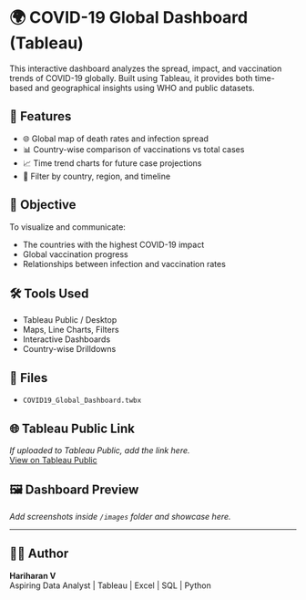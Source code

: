 # 🌍 COVID-19 Global Dashboard (Tableau)

This interactive dashboard analyzes the spread, impact, and vaccination trends of COVID-19 globally. Built using Tableau, it provides both time-based and geographical insights using WHO and public datasets.

## 📌 Features

- 🌐 Global map of death rates and infection spread
- 📊 Country-wise comparison of vaccinations vs total cases
- 📈 Time trend charts for future case projections
- 🔄 Filter by country, region, and timeline

## 🎯 Objective

To visualize and communicate:
- The countries with the highest COVID-19 impact
- Global vaccination progress
- Relationships between infection and vaccination rates

## 🛠️ Tools Used

- Tableau Public / Desktop
- Maps, Line Charts, Filters
- Interactive Dashboards
- Country-wise Drilldowns

## 📁 Files

- `COVID19_Global_Dashboard.twbx`

## 🌐 Tableau Public Link

_If uploaded to Tableau Public, add the link here._  
[View on Tableau Public](#)

## 🖼️ Dashboard Preview

_Add screenshots inside `/images` folder and showcase here._

---

## 🙋‍♂️ Author

**Hariharan V**  
Aspiring Data Analyst | Tableau | Excel | SQL | Python  
